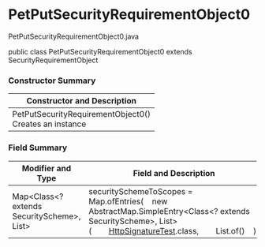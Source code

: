# PetPutSecurityRequirementObject0
PetPutSecurityRequirementObject0.java

public class PetPutSecurityRequirementObject0
extends SecurityRequirementObject

### Constructor Summary
| Constructor and Description |
| --------------------------- |
| PetPutSecurityRequirementObject0()<br>Creates an instance |

### Field Summary
| Modifier and Type | Field and Description |
| ----------------- | --------------------- |
| Map<Class<? extends SecurityScheme>, List<String>> | securitySchemeToScopes = Map.ofEntries(&nbsp;&nbsp;&nbsp;&nbsp;new AbstractMap.SimpleEntry<Class<? extends SecurityScheme>, List<String>>(&nbsp;&nbsp;&nbsp;&nbsp;&nbsp;&nbsp;&nbsp;&nbsp;[HttpSignatureTest](../../../../components/securityschemes/HttpSignatureTest.md).class,&nbsp;&nbsp;&nbsp;&nbsp;&nbsp;&nbsp;&nbsp;&nbsp;List.of()&nbsp;&nbsp;&nbsp;&nbsp;)) |

